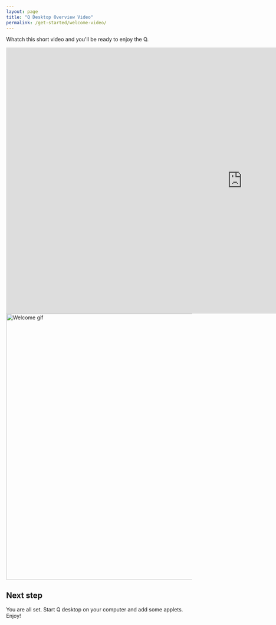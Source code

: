 ```yaml
---
layout: page
title: "Q Desktop Overview Video"
permalink: /get-started/welcome-video/
---
```


<script src="https://cdn.jsdelivr.net/npm/vue/dist/vue.js"></script>
<script src="https://unpkg.com/axios/dist/axios.min.js"></script>

Whatch this short video and you'll be ready to enjoy the Q.

<div class="embed-container" id="app">
<div v-if="info == '200'">
<iframe width="1280" height="720" src="https://www.youtube.com/embed/xUenSxpZp2s" frameborder="0" allow="autoplay; encrypted-media" allowfullscreen></iframe>
</div>
<div v-else>
<img src="{{ 'images/q-applet.gif'  | relative_url }}"
alt="Welcome gif"
width="1280" height="720">
</div>
</div>

## Next step

You are all set. Start Q desktop on your computer and add some applets. Enjoy!

<script src="{{ "js/vue-variables.js"  | relative_url }}"></script>
